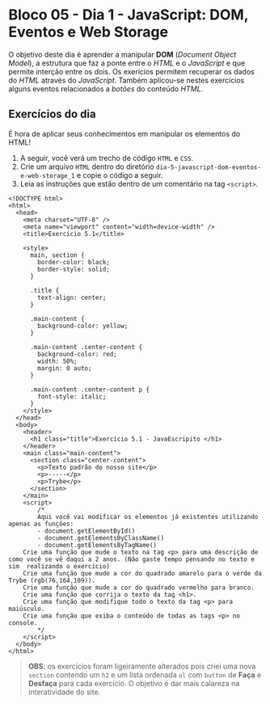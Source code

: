 # Bloco 05 - Dia 1 - JavaScript: DOM, Eventos e Web Storage
O objetivo deste dia é aprender a manipular **DOM** (*Document Object Model*), a estrutura que faz a ponte entre o *HTML* e o *JavaScript* e que permite interção entre os dois. Os exerícios permitem recuperar os dados do *HTML* através do *JavaScript*. Também aplicou-se nestes exercícios alguns eventos relacionados a *botões* do conteúdo *HTML*.

## Exercícios do dia
É hora de aplicar seus conhecimentos em manipular os elementos do HTML!

1. A seguir, você verá um trecho de código `HTML` e `CSS`.
2. Crie um arquivo `HTML` dentro do diretório `dia-5-javascript-dom-eventos-e-web-storage_1` e copie o código a seguir.
3. Leia as instruções que estão dentro de um comentário na tag `<script>`.

```
<!DOCTYPE html>
<html>
  <head>
    <meta charset="UTF-8" />
    <meta name="viewport" content="width=device-width" />
    <title>Exercício 5.1</title>
    
    <style>
      main, section {
        border-color: black;
        border-style: solid;
      }

      .title {
        text-align: center;
      }

      .main-content {
        background-color: yellow;
      }

      .main-content .center-content {
        background-color: red;
        width: 50%;
        margin: 0 auto;
      }

      .main-content .center-content p {
        font-style: italic;
      }
    </style>
  </head>
  <body>
    <header> 
      <h1 class="title">Exercício 5.1 - JavaEscripito </h1>
    </header>    
    <main class="main-content">
      <section class="center-content">
        <p>Texto padrão do nosso site</p>
        <p>-----</p>
        <p>Trybe</p>
      </section>
    </main>
    <script>
        /*
        Aqui você vai modificar os elementos já existentes utilizando apenas as funções:
        - document.getElementById()
        - document.getElementsByClassName()
        - document.getElementsByTagName()
 	Crie uma função que mude o texto na tag <p> para uma descrição de como você se vê daqui a 2 anos. (Não gaste tempo pensando no texto e sim 	realizando o exercício)
	Crie uma função que mude a cor do quadrado amarelo para o verde da Trybe (rgb(76,164,109)).
	Crie uma função que mude a cor do quadrado vermelho para branco.
	Crie uma função que corrija o texto da tag <h1>.
	Crie uma função que modifique todo o texto da tag <p> para maiúsculo.
	Crie uma função que exiba o conteúdo de todas as tags <p> no console.
        */
    </script>
  </body>
</html>
```

> **OBS**: os exercícios foram ligeiramente alterados pois criei uma nova `section` contendo um `h2` e um lista ordenada `ol` com `button` de **Faça** e **Desfaça** para cada exercício. O objetivo é dar mais calareza na interatividade do site.

